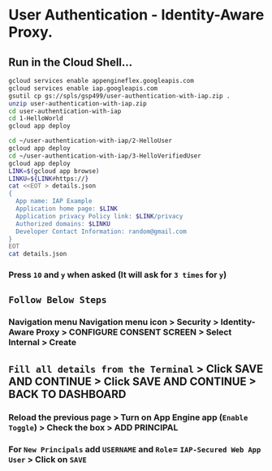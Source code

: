 # User Authentication - Identity-Aware Proxy.

## Run in the Cloud Shell...
```bash
gcloud services enable appengineflex.googleapis.com
gcloud services enable iap.googleapis.com
gsutil cp gs://spls/gsp499/user-authentication-with-iap.zip .
unzip user-authentication-with-iap.zip
cd user-authentication-with-iap
cd 1-HelloWorld
gcloud app deploy
```
```bash
cd ~/user-authentication-with-iap/2-HelloUser
gcloud app deploy
cd ~/user-authentication-with-iap/3-HelloVerifiedUser
gcloud app deploy
LINK=$(gcloud app browse)
LINKU=${LINK#https://}
cat <<EOT > details.json
{
  App name: IAP Example
  Application home page: $LINK
  Application privacy Policy link: $LINK/privacy
  Authorized domains: $LINKU
  Developer Contact Information: random@gmail.com
}
EOT
cat details.json
```

### Press `10` and `y` when asked (It will ask for `3 times` for `y`)
## `Follow Below Steps`

###  Navigation menu Navigation menu icon > Security > Identity-Aware Proxy > CONFIGURE CONSENT SCREEN > Select Internal > Create
## `Fill all details from the Terminal` > Click SAVE AND CONTINUE > Click SAVE AND CONTINUE > BACK TO DASHBOARD
### Reload the previous page > Turn on App Engine app (`Enable Toggle`) > Check the box > ADD PRINCIPAL 
### For `New Principals` add `USERNAME` and `Role`= `IAP-Secured Web App User` > Click on `SAVE`
